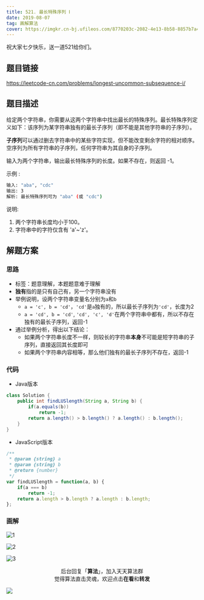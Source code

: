 ```yaml
---
title: 521. 最长特殊序列 Ⅰ
date: 2019-08-07
tag: 画解算法
cover: https://imgkr.cn-bj.ufileos.com/8770203c-2082-4e13-8b58-8857b7a4cd5f.png
---
```


祝大家七夕快乐，送一道521给你们。

## 题目链接

https://leetcode-cn.com/problems/longest-uncommon-subsequence-i/

## 题目描述

给定两个字符串，你需要从这两个字符串中找出最长的特殊序列。最长特殊序列定义如下：该序列为某字符串独有的最长子序列（即不能是其他字符串的子序列）。

**子序列**可以通过删去字符串中的某些字符实现，但不能改变剩余字符的相对顺序。空序列为所有字符串的子序列，任何字符串为其自身的子序列。

输入为两个字符串，输出最长特殊序列的长度。如果不存在，则返回 -1。

示例 :

```bash
输入: "aba", "cdc"
输出: 3
解析: 最长特殊序列可为 "aba" (或 "cdc")
```

说明:

1. 两个字符串长度均小于100。
2. 字符串中的字符仅含有 'a'~'z'。

## 解题方案

### 思路

- 标签：题意理解，本题题意难于理解
- **独有**指的是只有自己有，另一个字符串没有
- 举例说明，设两个字符串变量名分别为`a`和`b`
  - `a = 'c', b = 'cd'`，`'cd'`是`a`独有的，所以最长子序列为`'cd'`，长度为2
  - `a = 'cd', b = 'cd'`, `'cd', 'c', 'd'`在两个字符串中都有，所以不存在独有的最长子序列，返回-1
- 通过举例分析，得出以下结论：
  - 如果两个字符串长度不一样，则较长的字符串**本身**不可能是短字符串的子序列，直接返回其长度即可
  - 如果两个字符串内容相等，那么他们独有的最长子序列不存在，返回-1


### 代码

- Java版本

```Java
class Solution {
    public int findLUSlength(String a, String b) {
        if(a.equals(b))
            return -1;
        return a.length() > b.length() ? a.length() : b.length();
    }
}
```

- JavaScript版本

```JavaScript
/**
 * @param {string} a
 * @param {string} b
 * @return {number}
 */
var findLUSlength = function(a, b) {
    if(a === b)
        return -1;
    return a.length > b.length ? a.length : b.length;
};
```


### 画解

![1](https://imgkr.cn-bj.ufileos.com/55350d1f-1527-4915-bbfe-bef2b7683280.png)

![2](https://imgkr.cn-bj.ufileos.com/c9d94416-bb60-4857-913c-8d47e71c6061.png)

![3](https://imgkr.cn-bj.ufileos.com/8770203c-2082-4e13-8b58-8857b7a4cd5f.png)

<span style="display:block;text-align:center;">后台回复「<strong>算法</strong>」，加入天天算法群</span>
<span style="display:block;text-align:center;">觉得算法直击灵魂，欢迎点击<strong>在看</strong>和<strong>转发</strong></span>

![](https://gitee.com/guanpengchn/picture/raw/master/2020-9-11/1599805100027-image.png)